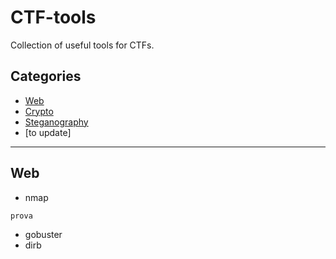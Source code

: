# CTF-tools
Collection of useful tools for CTFs.


## Categories
  - [Web](#web)
  - [Crypto](#crypto)
  - [Steganography](#stego)
  - [to update]

---

## Web

* nmap
```
prova
```
* gobuster
* dirb



